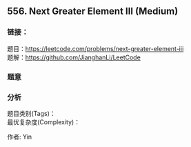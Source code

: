 ## 556. Next Greater Element III (Medium)

### **链接**：
题目：https://leetcode.com/problems/next-greater-element-iii  
题解：https://github.com/JianghanLi/LeetCode

### **题意**



### **分析**  
题目类别(Tags)：  
最优复杂度(Complexity)：  



作者: Yin
